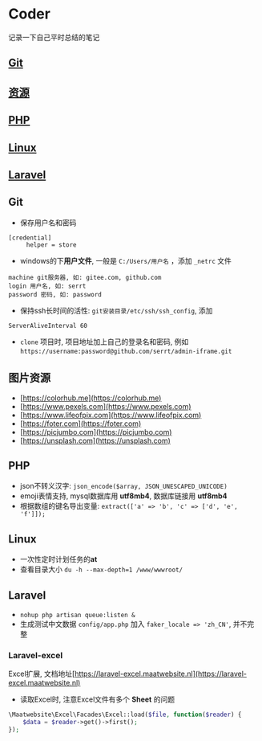 # Coder
记录一下自己平时总结的笔记

## [Git](#git)
## [资源](#resource)
## [PHP](#php)
## [Linux](#linux)
## [Laravel](#laravel)

<a name="git"></a>
## Git

- 保存用户名和密码

```
[credential]
     helper = store
```

- windows的下**用户文件**, 一般是 `C:/Users/用户名` ，添加 `_netrc` 文件

```
machine git服务器, 如: gitee.com, github.com
login 用户名, 如: serrt
password 密码, 如: password
```

- 保持ssh长时间的活性: `git安装目录/etc/ssh/ssh_config`, 添加

```
ServerAliveInterval 60
```

- `clone` 项目时, 项目地址加上自己的登录名和密码, 例如 `https://username:password@github.com/serrt/admin-iframe.git`

<a name="resource"></a>
## 图片资源

- [https://colorhub.me](https://colorhub.me)
- [https://www.pexels.com](https://www.pexels.com)
- [https://www.lifeofpix.com](https://www.lifeofpix.com)
- [https://foter.com](https://foter.com)
- [https://picjumbo.com](https://picjumbo.com)
- [https://unsplash.com](https://unsplash.com)

<a name="php"></a>
## PHP

- json不转义汉字: `json_encode($array, JSON_UNESCAPED_UNICODE)`
- emoji表情支持, mysql数据库用 **utf8mb4**, 数据库链接用 **utf8mb4**
- 根据数组的键名导出变量: `extract(['a' => 'b', 'c' => ['d', 'e', 'f']]);`

<a name="linux"></a>
## Linux

- 一次性定时计划任务的**at**
- 查看目录大小 `du -h --max-depth=1 /www/wwwroot/`

<a name="laravel"></a>
## Laravel

- `nohup php artisan queue:listen &`
- 生成测试中文数据 `config/app.php` 加入 `faker_locale => 'zh_CN'`, 并不完整

### Laravel-excel

Excel扩展, 文档地址[https://laravel-excel.maatwebsite.nl](https://laravel-excel.maatwebsite.nl)

- 读取Excel时, 注意Excel文件有多个 **Sheet** 的问题

```php
\Maatwebsite\Excel\Facades\Excel::load($file, function($reader) {
    $data = $reader->get()->first();
});
```
